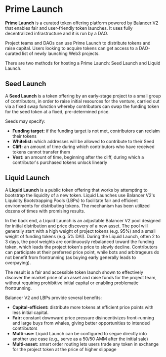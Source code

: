 # Prime Launch

**Prime Launch** is a curated token offering platform powered by [Balancer V2](https://docs.balancer.fi/) that enables fair and user-friendly token launches. It uses fully decentralized infrastructure and it is run by a DAO.

Project teams and DAOs can use Prime Launch to distribute tokens and raise capital. Users looking to acquire tokens can get access to a DAO-curated list of newly launching Web3 projects.

There are two methods for hosting a Prime Launch: Seed Launch and Liquid Launch.

## Seed Launch

A **Seed Launch** is a token offering by an early-stage project to a small group of contributors, in order to raise initial resources for the venture, carried out via a fixed swap function whereby contributors can swap the funding token for the seed token at a fixed, pre-determined price.

Seeds may specify:
- **Funding target:** if the funding target is not met, contributors can reclaim their tokens
- **Whitelist:** which addresses will be allowed to contribute to their Seed
- **Cliff:** an amount of time during which contributors who have received tokens cannot transfer them
- **Vest:** an amount of time, beginning after the cliff, during which a contributor's purchased tokens unlock linearly

## Liquid Launch

A **Liquid Launch** is a public token offering that works by attempting to bootstrap the liquidity of a new token. Liquid Launches use Balancer V2's Liquidity Bootstrapping Pools (LBPs) to facilitate fair and efficient environments for distributing tokens. The mechanism has been utilized dozens of times with promising results.

In the back end, a Liquid Launch is an adjustable Balancer V2 pool designed for initial distribution and price discovery of a new asset. The pool will generally start with a high weight of project tokens (e.g. 95%) and a small weight of funding tokens (e.g. 5% DAI). During the Liquid Launch, often 2 to 3 days, the pool weights are continuously rebalanced toward the funding token, which leads the project token's price to slowly decline. Contributors can participate at their preferred price point, while bots and arbitrageurs do not benefit from frontrunning (as buying early generally leads to overpaying).

The result is a fair and accessible token launch shown to effectively discover the market price of an asset and raise funds for the project team, without requiring prohibitive initial capital or enabling problematic frontrunning.

Balancer V2 and LBPs provide several benefits:
- **Capital-efficient:** distribute more tokens at efficient price points with less initial capital.
- **Fair:** constant downward price pressure disincentivizes front-running and large buys from whales, giving better opportunities to intended contributors
- **Multi-use:** Liquid Launch can be configured to segue directly into another use case (e.g., serve as a 50/50 AMM after the initial sale)
- **Multi-asset:** smart order routing lets users trade any token in exchange for the project token at the price of higher slippage
